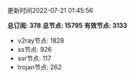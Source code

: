 更新时间2022-07-21 01:45:56

**总订阅: 378**
**总节点: 15795**
**有效节点: 3133**
- v2ray节点: 1828
- ss节点: 926
- ssr节点: 117
- trojan节点: 262
